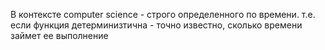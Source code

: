В контексте computer science - строго определенного по времени. т.е. если функция детерминизтична - точно известно, сколько времени займет ее выполнение